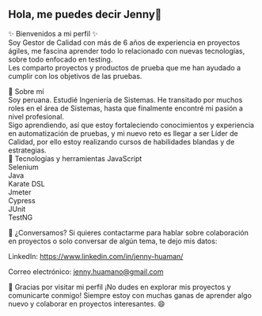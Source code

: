 ## Hola, me puedes decir Jenny👋
✨ Bienvenidos a mi perfil ✨    
Soy Gestor de Calidad con más de 6 años de experiencia en proyectos ágiles, me fascina aprender todo lo relacionado con nuevas tecnologías, sobre todo enfocado en testing.   
Les comparto proyectos y productos de prueba que me han ayudado a cumplir con los objetivos de las pruebas.

🌱 Sobre mí  
Soy peruana. Estudié Ingeniería de Sistemas. He transitado por muchos roles en el área de Sistemas, hasta que finalmente encontré mi pasión a nivel profesional.   
Sigo aprendiendo, así que estoy fortaleciendo conocimientos y experiencia en automatización de pruebas, y mi nuevo reto es llegar a ser Líder de Calidad, por ello estoy realizando cursos de habilidades blandas y de estrategias.  
🔧 Tecnologías y herramientas
JavaScript  
Selenium  
Java  
Karate DSL  
Jmeter  
Cypress  
JUnit  
TestNG  

💬 ¿Conversamos?
Si quieres contactarme para hablar sobre colaboración en proyectos o solo conversar de algún tema, te dejo mis datos:

LinkedIn: https://www.linkedin.com/in/jenny-huaman/

Correo electrónico: jenny.huamano@gmail.com

🎉 Gracias por visitar mi perfil
¡No dudes en explorar mis proyectos y comunicarte conmigo! Siempre estoy con muchas ganas de aprender algo nuevo y colaborar en proyectos interesantes. 😄

